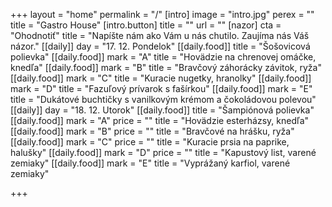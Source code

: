 +++
layout = "home"
permalink = "/"
[intro]
image = "intro.jpg"
perex = ""
title = "Gastro House"
[intro.button]
title = ""
url = ""
[nazor]
cta = "Ohodnotiť"
title = "Napíšte nám ako Vám u nás chutilo. Zaujíma nás Váš názor."
[[daily]]
day = "17. 12. Pondelok"
[[daily.food]]
title = "Šošovicová polievka"
[[daily.food]]
mark = "A"
title = "Hovädzie na chrenovej omáčke, knedľa"
[[daily.food]]
mark = "B"
title = "Bravčový záhorácky závitok, ryža"
[[daily.food]]
mark = "C"
title = "Kuracie nugetky, hranolky"
[[daily.food]]
mark = "D"
title = "Fazuľový prívarok s fašírkou"
[[daily.food]]
mark = "E"
title = "Dukátové buchtičky s vanilkovým krémom a čokoládovou polevou"
[[daily]]
day = "18. 12. Utorok"
[[daily.food]]
title = "Šampiónová polievka"
[[daily.food]]
mark = "A"
price = ""
title = "Hovädzie esterházsy, knedľa"
[[daily.food]]
mark = "B"
price = ""
title = "Bravčové na hrášku, ryža"
[[daily.food]]
mark = "C"
price = ""
title = "Kuracie prsia na paprike, halušky"
[[daily.food]]
mark = "D"
price = ""
title = "Kapustový list, varené zemiaky"
[[daily.food]]
mark = "E"
title = "Vyprážaný karfiol, varené zemiaky"

+++
